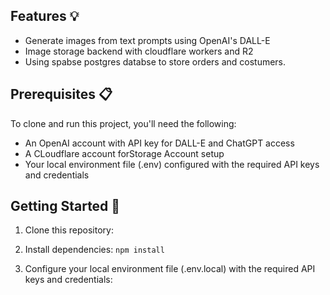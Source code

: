 

## Features 💡
* Generate images from text prompts using OpenAI's DALL-E
* Image storage backend with cloudflare workers and R2
* Using spabse postgres databse to store orders and costumers.

## Prerequisites 📋
To clone and run this project, you'll need the following:

* An OpenAI account with API key for DALL-E and ChatGPT access
* A CLoudflare account forStorage Account setup
* Your local environment file (.env) configured with the required API keys and credentials

## Getting Started 🚀
1. Clone this repository:
2. Install dependencies:
`npm install`

3. Configure your local environment file (.env.local) with the required API keys and credentials:




